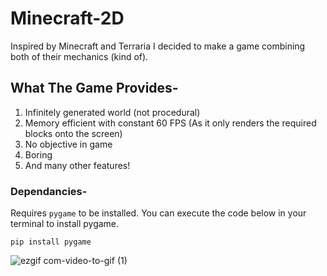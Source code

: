 # Minecraft-2D
Inspired by Minecraft and Terraria I decided to make a game combining both of their mechanics (kind of).

## What The Game Provides-
1. Infinitely generated world (not procedural) 
2. Memory efficient with constant 60 FPS (As it only renders the required blocks onto the screen)
3. No objective in game
4. Boring
5. And many other features!

### Dependancies-
Requires `pygame` to be installed. You can execute the code below in your terminal to install pygame.
```
pip install pygame
```
![ezgif com-video-to-gif (1)](https://github.com/Krishpy-Chips/Discord-2.0/assets/101330162/d48c21e2-7e09-4842-8792-bea1da680d36)
